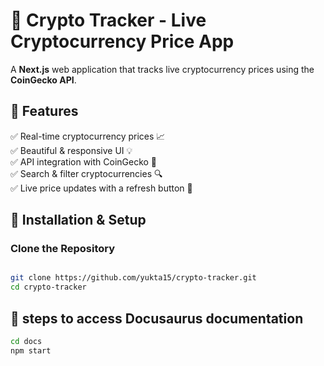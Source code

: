 # 🚀 Crypto Tracker - Live Cryptocurrency Price App

A **Next.js** web application that tracks live cryptocurrency prices using the **CoinGecko API**.

## **🔹 Features**
✅ Real-time cryptocurrency prices 📈  
✅ Beautiful & responsive UI 💡  
✅ API integration with CoinGecko 🔄  
✅ Search & filter cryptocurrencies 🔍  
✅ Live price updates with a refresh button 🔄  


## **📌 Installation & Setup**
### **Clone the Repository**
```sh

git clone https://github.com/yukta15/crypto-tracker.git
cd crypto-tracker
```

## **📌 steps to access Docusaurus documentation**
```sh
cd docs
npm start
```

